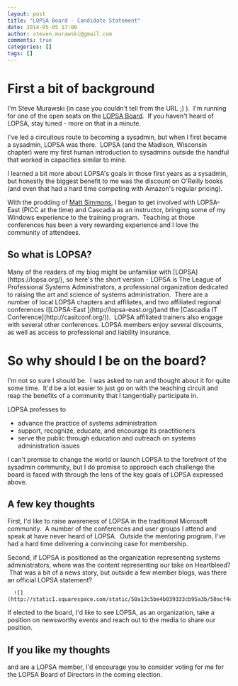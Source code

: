 ```yaml
---
layout: post
title: "LOPSA Board - Candidate Statement"
date: 2014-05-05 17:00
author: steven.murawski@gmail.com
comments: true
categories: []
tags: []
---
```



# First a bit of background



I'm Steve Murawski (in case you couldn't tell from the URL ;) ). &nbsp;I'm running for one of the open seats on the [LOPSA Board](https://lopsa.org/board). &nbsp;If you haven't heard of LOPSA, stay tuned - more on that in a minute. &nbsp;


I've led a circuitous route to becoming a sysadmin, but when I first became a sysadmin, LOPSA was there. &nbsp;LOPSA (and the Madison, Wisconsin chapter) were my first human introduction to sysadmins outside the handful that worked in capacities similar to mine.


I learned a bit more about LOPSA's goals in those first years as a sysadmin, but honestly the biggest benefit to me was the discount on O'Reilly books (and even that had a hard time competing with Amazon's regular pricing).


With the prodding of [Matt Simmons](http://www.standalone-sysadmin.com/blog/), I began to get involved with LOPSA-East (PICC at the time) and Cascadia as an instructor, bringing some of my Windows experience to the training program. &nbsp;Teaching at those conferences has been a very rewarding experience and I love the community of attendees.


## So what is LOPSA?

<p dir="ltr">Many of the readers of my blog might be unfamiliar with [LOPSA](https://lopsa.org/), so here's the short version - LOPSA is The League of Professional Systems Administrators, a professional organization dedicated to raising the art and science of systems administration. &nbsp;There are a number of local LOPSA chapters and affiliates, and two affiliated regional conferences ([LOPSA-East ](http://lopsa-east.org/)and the [Cascadia IT Conference](http://casitconf.org/)). &nbsp;LOPSA affiliated trainers also engage with several other conferences. LOPSA members enjoy several discounts, as well as access to professional and liability insurance.


# So why should I be on the board?



I'm not so sure I should be. &nbsp;I was asked to run and thought about it for quite some time. &nbsp;It'd be a lot easier to just go on with the teaching circuit and reap the benefits of a community that I tangentially participate in. &nbsp;


LOPSA professes to&nbsp;


*   advance the practice of systems administration
*   support, recognize, educate, and encourage its practitioners
*   serve the public through education and outreach on systems administration issues

I can't promise to change the world or launch LOPSA to the forefront of the sysadmin community, but I do promise to approach each challenge the board is faced with through the lens of the key goals of LOPSA expressed above. &nbsp;


## A few key thoughts



First, I'd like to raise awareness of LOPSA in the traditional Microsoft community. &nbsp;A number of the conferences and user groups I attend and speak at have never heard of LOPSA. &nbsp;Outside the mentoring program, I've had a hard time delivering a convincing case for membership.&nbsp;


Second, if LOPSA is positioned as the organization representing systems administrators, where was the content representing our take on Heartbleed? &nbsp;That was a bit of a news story, but outside a few member blogs, was there an official LOPSA statement?

  
      ![](http://static1.squarespace.com/static/50a13c5be4b039333cb95a3b/50acf4c0e4b0c945709cfb5c/5367bdb2e4b05b7433d4e9a4/1399307698603/#img.png)
  



If elected to the board, I'd like to see LOPSA, as an organization, take a position on newsworthy events and reach out to the media to share our position.


## If you like my thoughts

<p dir="ltr">and are a LOPSA member, I'd encourage you to consider voting for me for the LOPSA Board of Directors in the coming election.


